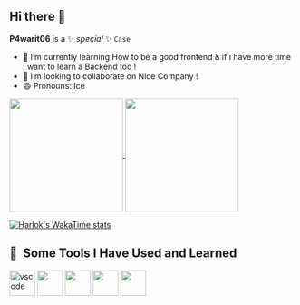 ## Hi there 👋

**P4warit06** is a ✨ _special_ ✨ `Case`

- 🌱 I’m currently learning How to be a good frontend & if i have more time i want to learn a Backend too !
- 👯 I’m looking to collaborate on  Nice Company ! 
- 😄 Pronouns: Ice
  

<a href="https://github.com/P4warit06/github-readme-stats">
  <img height=200 align="center" src="https://github-readme-stats.vercel.app/api?username=P4warit06" />
</a>
<a href="https://github.com/P4warit06/convoychat">
  <img height=200 align="center" src="https://github-readme-stats.vercel.app/api/top-langs?username=P4warit06&layout=compact&langs_count=8&card_width=320" />
</a>

[![Harlok's WakaTime stats](https://github-readme-stats.vercel.app/api/wakatime?username=Akrozifrae)](https://github.com/P4warit06/github-readme-stats)

<h2> 🚀 &nbsp;Some Tools I Have Used and Learned</h2>
<p align="left">
<img src="https://cdn.jsdelivr.net/gh/devicons/devicon/icons/vscode/vscode-original.svg" alt="vscode" width="45" height="45"/>
<img src="https://cdn.jsdelivr.net/gh/devicons/devicon@latest/icons/mysql/mysql-original-wordmark.svg" width="45" height="45" />
<img src="https://cdn.jsdelivr.net/gh/devicons/devicon@latest/icons/intellij/intellij-original.svg"   width="45" height="45" />
<img src="https://cdn.jsdelivr.net/gh/devicons/devicon@latest/icons/windows11/windows11-original-wordmark.svg"  width="45" height="45"/>
<img src="https://cdn.jsdelivr.net/gh/devicons/devicon@latest/icons/safari/safari-original.svg" width="45" height="45" />
          

</p>
